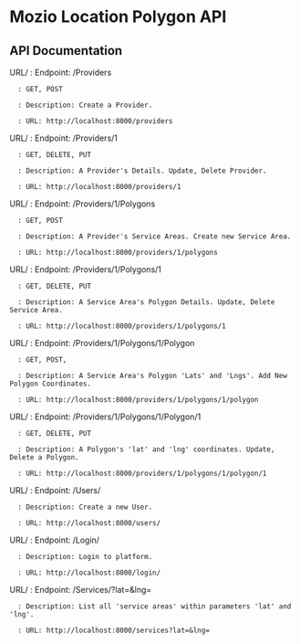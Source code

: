 # Mozio Location Polygon API

## API Documentation

URL/  : Endpoint: /Providers

      : GET, POST
      
      : Description: Create a Provider.
      
      : URL: http://localhost:8000/providers

URL/  : Endpoint: /Providers/1

      : GET, DELETE, PUT
      
      : Description: A Provider's Details. Update, Delete Provider.
      
      : URL: http://localhost:8000/providers/1

URL/  : Endpoint: /Providers/1/Polygons

      : GET, POST
      
      : Description: A Provider's Service Areas. Create new Service Area.
      
      : URL: http://localhost:8000/providers/1/polygons

URL/  : Endpoint: /Providers/1/Polygons/1

      : GET, DELETE, PUT
      
      : Description: A Service Area's Polygon Details. Update, Delete Service Area.
      
      : URL: http://localhost:8000/providers/1/polygons/1

URL/  : Endpoint: /Providers/1/Polygons/1/Polygon

      : GET, POST,
      
      : Description: A Service Area's Polygon 'Lats' and 'Lngs'. Add New Polygon Coordinates.
      
      : URL: http://localhost:8000/providers/1/polygons/1/polygon

URL/  : Endpoint: /Providers/1/Polygons/1/Polygon/1

      : GET, DELETE, PUT
      
      : Description: A Polygon's 'lat' and 'lng' coordinates. Update, Delete a Polygon.
      
      : URL: http://localhost:8000/providers/1/polygons/1/polygon/1

URL/  : Endpoint: /Users/

      : Description: Create a new User.
      
      : URL: http://localhost:8000/users/

URL/  : Endpoint: /Login/

      : Description: Login to platform.
      
      : URL: http://localhost:8000/login/

URL/  : Endpoint: /Services/?lat=&lng=

      : Description: List all 'service areas' within parameters 'lat' and 'lng'.
      
      : URL: http://localhost:8000/services?lat=&lng=




